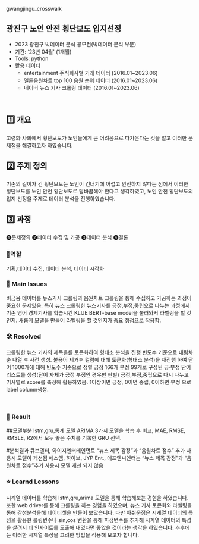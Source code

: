 gwangjingu_crosswalk

## 광진구 노인 안전 횡단보도 입지선정
- 2023 광진구 빅데이터 분석 공모전(빅데이터 분석 부분)
- 기간: ‘23년 04월' (1개월)
- Tools: python
- 활용 데이터
  - entertainment 주식회사별 거래 데이터 (2016.01~2023.06)
  - 멜론음원차트 top 100 음원 순위 데이터 (2016.01~2023.06)
  - 네이버 뉴스 기사 크롤링 데이터 (2016.01~2023.06)
<br>


## 1️⃣ 개요
  고령화 사회에서 횡단보도가 노인들에게 큰 어려움으로 다가온다는 것을 알고 이러한 문제점을 해결하고자 하였습니다.
<br>

## 2️⃣ 주제 정의
기존의 길이가 긴 횡단보도는 노인이 건너기에 어렵고 안전하지 않다는 점에서 이러한 횡단보도를 노인 안전 횡단보도로 탈바꿈해야 한다고 생각하였고,
노인 안전 횡단보도의 입지 선정을 주제로 데이터 분석을 진행하였습니다.
<br>

## 3️⃣ 과정 

❶문제정의 ❷데이터 수집 및 가공 ❸데이터 분석 ❹결론


### 👤역할
기획,데이터 수집, 데이터 분석, 데이터 시각화
<br>

### 🧐 Main Issues
비금융 데이터를 뉴스기사 크롤링과 음원차트 크롤링을 통해 수집하고 가공하는 과정이 중요한 문제였음. 
특히 뉴스 크롤링한 뉴스기사를 긍정,부정,중립으로 나누는 과정에서 기존 영어 경제기사를 학습시킨 KLUE BERT-base model을 불러와서 라벨링을 할 것인지. 새롭게 모델을 만들어 라벨링을 할 것인지가 중요 쟁점으로 작용함.

### 🛠️ Resolved
크롤링한 뉴스 기사의 제목을를 토큰화하여 형태소 분석을 진행 빈도수 기준으로 내림차순 나열 후 사전 생성.
불용어 제거후 컬럼에 대해 토큰화(형태소 분석)을 재진행 하여 단어 1000개에 대해 빈도수 기준으로 정렬
긍정 166개 부정 99개로 구성된 긍∙부정 단어 리스트를 생성(단어 자체가 긍정 부정인 경우만 판별)
긍정,부정,중립으로 다시 나누고 기사별로 score를 측정해 활용하였음. 1이상이면 긍정, 0이면 중립, 0이하면 부정 으로 label column생성.

<br>

### 🎯 Result
##모델부분
lstm,gru,통계 모델 ARIMA
3가지 모델을 학습 후 비교,
MAE, RMSE, RMSLE, R2에서 모두 좋은 수치를 기록한 GRU 선택.

#분석결과
큐브엔터, 와이지엔터테인먼트
“뉴스 제목 감정”과 “음원차트 점수” 추가 사용시 모델이 개선됨
에스엠, 하이브, JYP Ent., 에프엔씨엔터는 
“뉴스 제목 감정”과 “음원차트 점수”추가 사용시 모델 개선 되지 않음

### ⭐ Learnd Lessons
시계열 데이터를 학습해 lstm,gru,arima 모델을 통해 학습해보는 경험을 하였습니다. 또한 web driver를 통해 크롤링을 하는 경험을 하였으며,
뉴스 기사 토큰화와 라벨링을 통해 감성분석을해 데이터셋을 만들어 보았습니다.
다만 아쉬운점은 시계열 데이터의 특성을 활용한 롤링변수나 sin,cos 변환을 통해 파생변수를 추가해 시계열 데이터의 특성을 살려서 더 인사이트를 도출해 내었다면 좋았을 것이라는 생각을 하였습니다.
추후에는 이러한 시계열 특성을 고려한 방법을 적용해 보고자 합니다.

